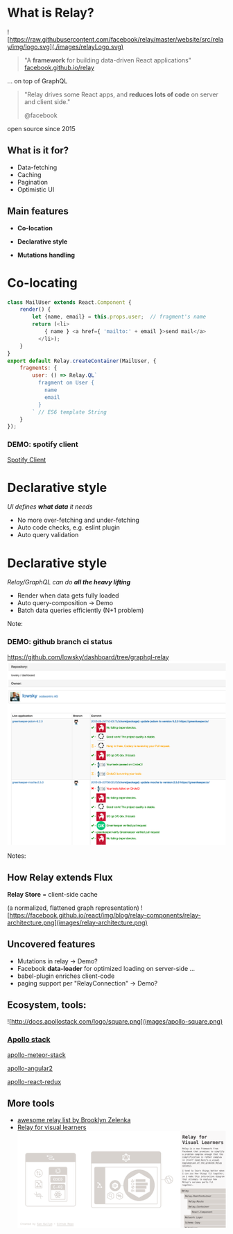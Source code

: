 # What is Relay?
![https://raw.githubusercontent.com/facebook/relay/master/website/src/relay/img/logo.svg](./images/relayLogo.svg)  <!-- .element: style="height:12em" -->


> "A **framework** for building data-driven React applications"
> [facebook.github.io/relay](http://facebook.github.io/relay)

... on top of GraphQL


> "Relay drives some React apps, and **reduces lots of code** on server and client side."
>
> @facebook

open source since 2015


## What is it for?

* Data-fetching
* Caching
* Pagination
* Optimistic UI


## Main features
* **Co-location**

* **Declarative style**

* **Mutations handling**


# Co-locating
```javascript
class MailUser extends React.Component {
    render() {
        let {name, email} = this.props.user;  // fragment's name
        return (<li>
            { name } <a href={ 'mailto:' + email }>send mail</a>
          </li>);
    }
}
export default Relay.createContainer(MailUser, {
    fragments: {
        user: () => Relay.QL`
          fragment on User {
            name
            email
          }
        ` // ES6 template String
    }
});
```


### DEMO: spotify client

<a href="http://localhost:3000/playlists" data-preview-link="true">Spotify Client</a>


# Declarative style
_UI defines **what data** it needs_
* No more over-fetching and under-fetching
* Auto code checks, e.g. eslint plugin
* Auto query validation


# Declarative style
_Relay/GraphQL can do **all the heavy lifting**_
* Render when data gets fully loaded
* Auto query-composition -> Demo
* Batch data queries efficiently (N+1 problem)

Note:
### DEMO: github branch ci status
https://github.com/lowsky/dashboard/tree/graphql-relay
![Dashboard-Demo-Screenshot](images/dashboard-branches.png)

Notes:
## How Relay extends Flux
**Relay Store** = client-side cache

(a normalized, flattened graph representation)
![https://facebook.github.io/react/img/blog/relay-components/relay-architecture.png](images/relay-architecture.png)


## Uncovered features
* Mutations in relay -> Demo?
* Facebook **data-loader** for optimized loading on server-side ...
* babel-plugin enriches client-code
* paging support per "RelayConnection" -> Demo?


## Ecosystem, tools:
![http://docs.apollostack.com/logo/square.png](images/apollo-square.png)

### [Apollo stack](http://docs.apollostack.com/)

 [apollo-meteor-stack](http://docs.apollostack.com/#Meteor-Examples)

 [apollo-angular2](http://docs.apollostack.com/apollo-client/angular2.html)

 [apollo-react-redux](http://docs.apollostack.com/apollo-client/redux.html)



## More tools
* [awesome relay list by Brooklyn Zelenka](https://github.com/expede/awesome-relay)
* [Relay for visual learners](http://sgwilym.github.io/relay-visual-learners)
![Relay Visual Learners](images/relayVisualLearners.png)
